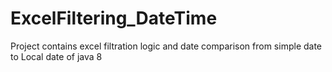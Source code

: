 # ExcelFiltering_DateTime
Project contains excel filtration logic and date comparison from simple date to Local date of java 8
